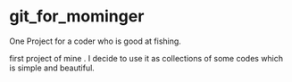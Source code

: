 # git_for_mominger
One Project for a coder who is good at fishing.

first project of mine . I decide to use it as collections of some codes which is simple and beautiful.
